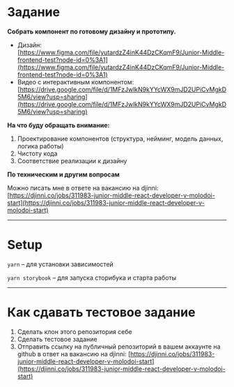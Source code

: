 # Задание

**Собрать компонент по готовому дизайну и прототипу.**

-   Дизайн: [https://www.figma.com/file/yutardzZ4inK44DzCKqmF9/Junior-Middle-frontend-test?node-id=0%3A1](https://www.figma.com/file/yutardzZ4inK44DzCKqmF9/Junior-Middle-frontend-test?node-id=0%3A1)
-   Видео с интерактивным компонентом: [https://drive.google.com/file/d/1MFzJwlkN9kYYcWX9mJD2UPiCvMgkD5M6/view?usp=sharing](https://drive.google.com/file/d/1MFzJwlkN9kYYcWX9mJD2UPiCvMgkD5M6/view?usp=sharing)

**На что буду обращать внимание:**

1. Проектирование компонентов (структура, нейминг, модель данных, логика работы)
2. Чистоту кода
3. Соответствие реализации к дизайну

**По техническим и другим вопросам**

Можно писать мне в ответе на вакансию на djinni: [https://djinni.co/jobs/311983-junior-middle-react-developer-v-molodoi-start](https://djinni.co/jobs/311983-junior-middle-react-developer-v-molodoi-start)

---

# Setup

`yarn` – для установки зависимостей

`yarn storybook` – для запуска сторибука и старта работы

---

# Как сдавать тестовое задание

1. Сделать клон этого репозитория себе
2. Сделать тестовое задание
3. Отправить ссылку на публичный репозиторий в вашем аккаунте на github в ответ на вакансию на djinni: [https://djinni.co/jobs/311983-junior-middle-react-developer-v-molodoi-start](https://djinni.co/jobs/311983-junior-middle-react-developer-v-molodoi-start)
